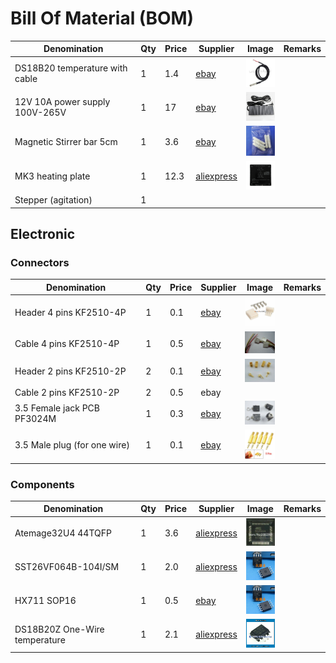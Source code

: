 # Bill Of Material (BOM)



| Denomination                  | Qty | Price | Supplier        | Image | Remarks |
|-------------------------------|-----|-------|-----------------|-------| ------- |
| DS18B20 temperature with cable| 1   | 1.4   | [ebay](http://www.ebay.com/itm/331828375684) |  <img src="images/s-l300.jpg" width="48"> | |
| 12V 10A power supply 100V-265V| 1   | 17    | [ebay](http://www.ebay.com/itm/161929667263) |  <img src="images/Power-supply.jpg" width="48"> | |
| Magnetic Stirrer bar 5cm      | 1   | 3.6   | [ebay](http://www.ebay.com/itm/332037093368) |  <img src="images/Stirrer-bar.jpg" width="48"> | |
| MK3 heating plate             | 1   | 12.3  | [aliexpress](https://www.aliexpress.com/item/3D-printer-heatbed-Heat-bed-MK3-standard-aluminum-plate-3mm-hot-bed-Free-shipping/1941676934.html?spm=2114.13010608.0.0.eVVdIm) |  <img src="images/MK3.jpg" width="48"> | |
| Stepper (agitation)           | 1   |  |  |   | |

## Electronic


### Connectors


| Denomination                  | Qty | Price | Supplier        | Image | Remarks |
| ----------------------------- | --- | ----- | --------------- | ----- | ------- |
| Header 4 pins  KF2510-4P      | 1   | 0.1   | [ebay](http://www.ebay.com/itm/201726148721) | <img src="images/Header-KF5410-4P.jpg" width="48"> | |
| Cable 4 pins   KF2510-4P      | 1   | 0.5   | [ebay](http://www.ebay.com/itm/231277926061) | <img src="images/Cable-KF5410-4P.jpg" width="48"> | |
| Header 2 pins  KF2510-2P      | 2   | 0.1   | [ebay](http://www.ebay.com/itm/251255708763) | <img src="images/Header-KF5410-2P.jpg" width="48"> | |
| Cable 2 pins   KF2510-2P      | 2   | 0.5   | ebay | | |
| 3.5 Female jack PCB PF3024M   | 1   | 0.3   | [ebay](http://www.ebay.com/itm/331809367438) | <img src="images/35mm-female.jpg" width="48"> | |
| 3.5 Male plug (for one wire)  | 1   | 0.1   | [ebay](http://www.ebay.com/itm/172001125871) | <img src="images/35mm-plug.jpg" width="48"> | |

 
### Components

| Denomination                  | Qty | Price | Supplier        | Image | Remarks |
| ----------------------------- | --- | ----- | --------------- | ----- | ------- |
| Atemage32U4 44TQFP            | 1   | 3.6   | [aliexpress](https://www.aliexpress.com/item/10pcs-lot-ATMEGA32U4-AU-ATMEGA32U4-TQFP-44-IC-8-bit-Microcontroller-with-16-32K-Bytes-of/32720185776.html?spm=2114.13010608.0.0.Brw1qI) | <img src="images/atmega32u4-au.jpg" width="48"> | |
| SST26VF064B-104I/SM           | 1   | 2.0   | [aliexpress](https://www.aliexpress.com/item/SST26VF064B-I-SM-SST26VF064B-I-SST26VF064B-new-original/32760981168.html?spm=2114.13010608.0.0.vhdFdY) | <img src="images/SST26vf064b.jpg" width="48"> | |
| HX711 SOP16                   | 1   | 0.5   | [ebay](http://www.ebay.com/itm/182316289786) | <img src="images/SST26vf064b.jpg" width="48"> | |
| DS18B20Z One-Wire temperature | 1   | 2.1   | [aliexpress](https://www.aliexpress.com/item/Free-Shipping-10PCS-Hot-new-original-authentic-DS18B20-DS18B20Z-temperature-sensor-SOP8-YF1128/32550585751.html?spm=2114.13010608.0.0.tzWGQM) | <img src="images/ds18b20z.jpg" width="48"> | | 

